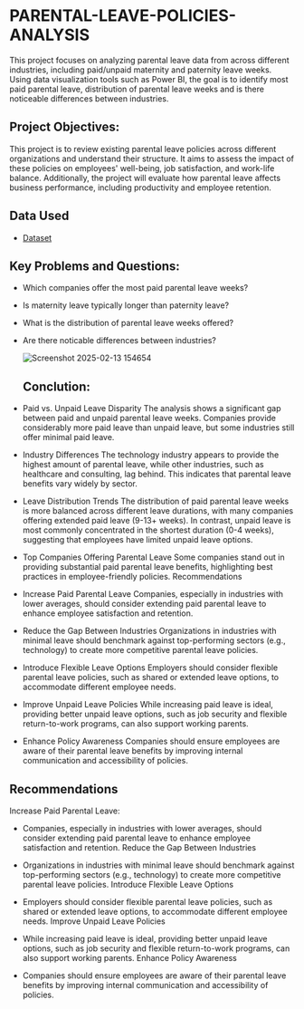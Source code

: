 # PARENTAL-LEAVE-POLICIES-ANALYSIS
This project focuses on analyzing parental leave data from across different industries, including paid/unpaid maternity and paternity leave weeks. Using data visualization tools such as Power BI, the goal is to identify most paid parental leave, distribution of parental leave weeks and is there noticeable differences between industries.

## Project Objectives:
This project is to review existing parental leave policies across different organizations and understand their structure. It aims to assess the impact of these policies on employees' well-being, job satisfaction, and work-life balance. Additionally, the project will evaluate how parental leave affects business performance, including productivity and employee retention.

## Data Used
- <a href="https://mavenanalytics.io/data-playground?order=date_added%2Cdesc&search=parental">Dataset</a>


## Key Problems and Questions:

- Which companies offer the most paid parental leave weeks?
  
- Is maternity leave typically longer than paternity leave?
		
- What is the distribution of parental leave weeks offered?
	
- Are there noticable differences between industries?


  ![Screenshot 2025-02-13 154654](https://github.com/user-attachments/assets/ba1a3e11-edac-45c0-aeac-32f7f86788c5)


  ## Conclution:
  
- Paid vs. Unpaid Leave Disparity
  The analysis shows a significant gap between paid and unpaid parental leave weeks. Companies provide considerably more paid leave than unpaid leave, but some industries still offer minimal paid leave.

- Industry Differences
 The technology industry appears to provide the highest amount of parental leave, while other industries, such as healthcare and consulting, lag behind. This indicates that parental leave benefits vary widely by sector.
 
- Leave Distribution Trends
The distribution of paid parental leave weeks is more balanced across different leave durations, with many companies offering extended paid leave (9-13+ weeks).
In contrast, unpaid leave is most commonly concentrated in the shortest duration (0-4 weeks), suggesting that employees have limited unpaid leave options.

- Top Companies Offering Parental Leave
Some companies stand out in providing substantial paid parental leave benefits, highlighting best practices in employee-friendly policies.
Recommendations

- Increase Paid Parental Leave
Companies, especially in industries with lower averages, should consider extending paid parental leave to enhance employee satisfaction and retention.
  
- Reduce the Gap Between Industries
Organizations in industries with minimal leave should benchmark against top-performing sectors (e.g., technology) to create more competitive parental leave policies.

- Introduce Flexible Leave Options
Employers should consider flexible parental leave policies, such as shared or extended leave options, to accommodate different employee needs.

- Improve Unpaid Leave Policies
While increasing paid leave is ideal, providing better unpaid leave options, such as job security and flexible return-to-work programs, can also support working parents.

- Enhance Policy Awareness
Companies should ensure employees are aware of their parental leave benefits by improving internal communication and accessibility of policies.

## Recommendations
Increase Paid Parental Leave:

- Companies, especially in industries with lower averages, should consider extending paid parental leave to enhance employee satisfaction and retention.
Reduce the Gap Between Industries

- Organizations in industries with minimal leave should benchmark against top-performing sectors (e.g., technology) to create more competitive parental leave policies.
Introduce Flexible Leave Options

- Employers should consider flexible parental leave policies, such as shared or extended leave options, to accommodate different employee needs.
Improve Unpaid Leave Policies

- While increasing paid leave is ideal, providing better unpaid leave options, such as job security and flexible return-to-work programs, can also support working parents.
Enhance Policy Awareness

- Companies should ensure employees are aware of their parental leave benefits by improving internal communication and accessibility of policies.




